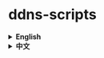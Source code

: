 # ddns-scripts

<details>
<summary><strong>English</strong></summary>

## Overview
`ddns-scripts` provides the core shell helpers that refresh public DNS records for OpenWrt systems. It drives the `/etc/init.d/ddns` service, polls your current IPv4/IPv6 addresses, and invokes provider-specific update endpoints so that hostnames always resolve to the router's latest IP.

## Features
- Supports dozens of popular dynamic DNS providers via pluggable update scripts.
- Handles IPv4 and IPv6 addresses, including SLAAC neighbours and custom detection URLs.
- Flexible IP source selection: network interfaces, devices, external web checks, or custom scripts.
- Extensive logging with per-service log files and optional syslog integration.
- Sample configuration snippets under `samples/` to accelerate onboarding.

## Requirements
- OpenWrt 21.02 or newer (earlier releases may work but are untested).
- `busybox`, `wget` or `curl`, and appropriate SSL libraries for HTTPS-based providers.
- Optional helpers: `bind-host`, `drill`, or `knot-host` when custom DNS lookups are required.

## Installation
```sh
opkg update
opkg install ddns-scripts
# Install extra providers as needed
opkg install ddns-scripts_cloudflare-v4 ddns-scripts_godaddy
```

If you are developing locally, copy the files in `files/` to the OpenWrt root and restart the service:
```sh
/etc/init.d/ddns restart
```

## Configuration
1. Create or edit `/etc/config/ddns` using the examples in `samples/ddns.config_sample`.
2. Define one or more `service` sections with at least:
   - `service_name` (or `update_url/update_script` for custom providers)
   - `lookup_host`
   - `use_ipv6` (0 or 1)
3. Adjust advanced options such as `ip_source`, `interface`, `bind_network`, and retry intervals.
4. Reload the service: `/etc/init.d/ddns reload`

> Tip: Enable detailed logs with `option use_logfile '1'` and inspect `/var/log/ddns/<section>.log`.

## Development Notes
- Core helper logic lives in `files/usr/lib/ddns/`, including the generic updater and provider adapters.
- Utility scripts such as `dynamic_dns_functions.sh` can be sourced in custom provider implementations.
- Run `./files/usr/bin/ddns.sh --help` on the router to inspect available CLI parameters.

## Contributing
1. Fork the repository and create a feature branch.
2. Add or update provider scripts under `files/usr/lib/ddns/`.
3. Update `files/etc/config/ddns` defaults when new options are introduced.
4. Provide relevant translations and documentation.
5. Submit a pull request with testing notes (provider, IPv4/IPv6 path, etc.).

## License
The scripts follow the licensing model used by OpenWrt packages (typically GPL-2.0). Refer to the file headers for exact terms.

## Differences from ImmortalWrt
- Enhanced IPv6 neighbour handling: helper utilities expose richer metadata consumed by the companion LuCI app (see `../luci-app-ddns`).
- Documentation now highlights IPv6-specific configuration paths and verification workflows.
- Base logic otherwise tracks ImmortalWrt; any bug fixes are contributed upstream when possible.

</details>

<details>
<summary><strong>中文</strong></summary>

## 项目简介
`ddns-scripts` 是 OpenWrt 平台上用于刷新动态 DNS 记录的核心脚本集合。它作为 `/etc/init.d/ddns` 服务的后台程序，自动检测当前 IPv4/IPv6 地址，并调用各个运营商的更新接口，确保域名始终解析到路由器最新的公网地址。

## 功能亮点
- 通过可插拔脚本支持数十家常见的动态 DNS 服务商。
- 同时处理 IPv4、IPv6 地址，支持 SLAAC 邻居及自定义检测 URL。
- 多种 IP 源选择：网络接口、设备、外部网页检测或自定义脚本。
- 详细的日志机制：每个服务独立 log 文件，并可选同步到 syslog。
- `samples/` 目录提供示例配置，方便快速上手。

## 环境要求
- 建议使用 OpenWrt 21.02 或更新版本（旧版本未全面验证）。
- 需具备 `busybox`，以及 `wget` 或 `curl`（部分 HTTPS 服务需额外安装 SSL 库）。
- 如果需要自定义 DNS 查询，建议安装 `bind-host`、`drill` 或 `knot-host` 等工具。

## 安装部署
```sh
opkg update
opkg install ddns-scripts
# 根据需要额外安装具体服务脚本
opkg install ddns-scripts_cloudflare-v4 ddns-scripts_godaddy
```

开发调试时，可将 `files/` 下的文件同步到路由器根目录，然后重启服务：
```sh
/etc/init.d/ddns restart
```

## 配置步骤
1. 参考 `samples/ddns.config_sample` 创建或编辑 `/etc/config/ddns`。
2. 针对每个服务定义所需字段：
   - `service_name`（或自定义 `update_url` / `update_script`）
   - `lookup_host`
   - `use_ipv6`（0 或 1）
3. 视需求调整高级选项，如 `ip_source`、`interface`、`bind_network`、重试间隔等。
4. 执行 `/etc/init.d/ddns reload` 使配置生效。

> 小提示：开启 `option use_logfile '1'` 可在 `/var/log/ddns/<section>.log` 查看详细日志。

## 开发者须知
- 核心实现位于 `files/usr/lib/ddns/`，包含通用更新逻辑与各服务适配器。
- `dynamic_dns_functions.sh` 等工具脚本可在自定义服务脚本中复用。
- 在路由器上执行 `./files/usr/bin/ddns.sh --help` 可查看命令行参数说明。

## 参与贡献
1. Fork 仓库并创建功能分支。
2. 在 `files/usr/lib/ddns/` 中新增或更新服务脚本。
3. 若引入新配置项，请同步更新 `files/etc/config/ddns` 默认设置。
4. 记得完善相关文档与翻译。
5. 提交 Pull Request 时附上测试说明（服务商、IPv4/IPv6 测试路径等）。

## 许可协议
脚本遵循 OpenWrt 软件包通用的授权方式（通常为 GPL-2.0）。具体条款请参考各文件头部声明。

## 与 ImmortalWrt 原版的差异
- 强化 IPv6 邻居处理：工具脚本输出更丰富的信息，供配套的 LuCI 前端（见 `../luci-app-ddns`）使用。
- 文档重点说明 IPv6 的配置路径与校验流程，方便部署者快速上手。
- 其余核心逻辑与 ImmortalWrt 主线保持一致，若有修复会尽量回馈上游。

</details>
